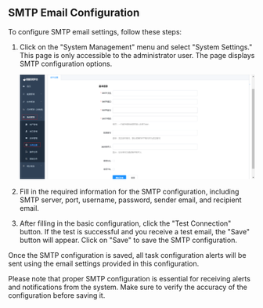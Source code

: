 ## SMTP Email Configuration

To configure SMTP email settings, follow these steps:

1. Click on the "System Management" menu and select "System Settings." This page is only accessible to the administrator user. The page displays SMTP configuration options.

   ![image-20230621105006375](../../images/whalealDataImages/image-20230621105006375.png)

2. Fill in the required information for the SMTP configuration, including SMTP server, port, username, password, sender email, and recipient email.

3. After filling in the basic configuration, click the "Test Connection" button. If the test is successful and you receive a test email, the "Save" button will appear. Click on "Save" to save the SMTP configuration.

Once the SMTP configuration is saved, all task configuration alerts will be sent using the email settings provided in this configuration.

Please note that proper SMTP configuration is essential for receiving alerts and notifications from the system. Make sure to verify the accuracy of the configuration before saving it.
